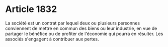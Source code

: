 # Article 1832

La société est un contrat par lequel deux ou plusieurs personnes conviennent de mettre en commun des biens ou leur industrie, en vue de partager le bénéfice ou de profiter de l'économie qui pourra en résulter.   Les associés s'engagent à contribuer aux pertes.